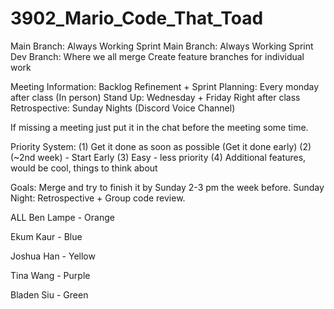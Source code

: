 # 3902_Mario_Code_That_Toad

Main Branch: Always Working
Sprint Main Branch: Always Working
Sprint Dev Branch: Where we all merge
Create feature branches for individual work

Meeting Information:
Backlog Refinement + Sprint Planning:	Every monday after class (In person)
Stand Up: Wednesday + Friday		Right after class
Retrospective: Sunday Nights (Discord Voice Channel)

If missing a meeting just put it in the chat before the meeting some time. 

Priority System: 
(1) Get it done as soon as possible (Get it done early)
(2) (~2nd week) - Start Early
(3) Easy - less priority
(4) Additional features, would be cool, things to think about

Goals:
Merge and try to finish it by Sunday 2-3 pm the week before. 
Sunday Night: Retrospective + Group code review.


ALL
Ben Lampe - Orange

Ekum Kaur - Blue

Joshua Han - Yellow

Tina Wang - Purple

Bladen Siu - Green

